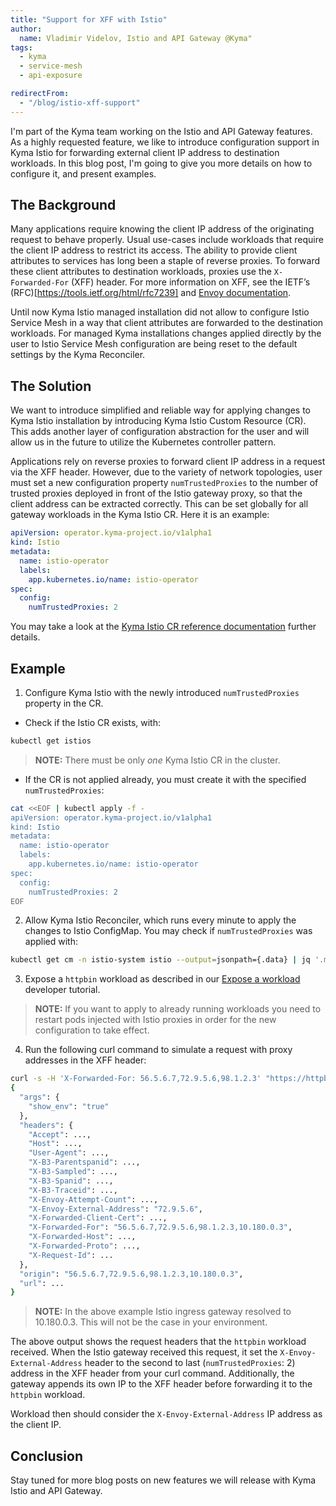```yaml
---
title: "Support for XFF with Istio"
author:
  name: Vladimir Videlov, Istio and API Gateway @Kyma"
tags:
  - kyma
  - service-mesh
  - api-exposure

redirectFrom:
  - "/blog/istio-xff-support"
---
```


I'm part of the Kyma team working on the Istio and API Gateway features. As a highly requested feature, we like to introduce configuration support in Kyma Istio for forwarding external client IP address to destination workloads. In this blog post, I'm going to give you more details on how to configure it, and present examples.

## The Background

Many applications require knowing the client IP address of the originating request to behave properly. Usual use-cases include workloads that require the client IP address to restrict its access. The ability to provide client attributes to services has long been a staple of reverse proxies. To forward these client attributes to destination workloads, proxies use the `X-Forwarded-For` (XFF) header. For more information on XFF, see the IETF’s (RFC)[https://tools.ietf.org/html/rfc7239] and [Envoy documentation](https://www.envoyproxy.io/docs/envoy/latest/configuration/http/http_conn_man/headers#x-forwarded-for).

Until now Kyma Istio managed installation did not allow to configure Istio Service Mesh in a way that client attributes are forwarded to the destination workloads. For managed Kyma installations changes applied directly by the user to Istio Service Mesh configuration are being reset to the default settings by the Kyma Reconciler.

## The Solution

We want to introduce simplified and reliable way for applying changes to Kyma Istio installation by introducing Kyma Istio Custom Resource (CR). This adds another layer of configuration abstraction for the user and will allow us in the future to utilize the Kubernetes controller pattern.

Applications rely on reverse proxies to forward client IP address in a request via the XFF header. However, due to the variety of network topologies, user must set a new configuration property `numTrustedProxies` to the number of trusted proxies deployed in front of the Istio gateway proxy, so that the client address can be extracted correctly. This can be set globally for all gateway workloads in the Kyma Istio CR. Here it is an example:

```yaml
apiVersion: operator.kyma-project.io/v1alpha1
kind: Istio
metadata:
  name: istio-operator
  labels:
    app.kubernetes.io/name: istio-operator
spec:
  config:
    numTrustedProxies: 2
```

You may take a look at the [Kyma Istio CR reference documentation](https://kyma-project.io/docs/kyma/latest/05-technical-reference/00-custom-resources/oper-01-istio/) further details.

## Example

1. Configure Kyma Istio with the newly introduced `numTrustedProxies` property in the CR.

- Check if the Istio CR exists, with:

```bash
kubectl get istios
```

> **NOTE:** There must be only *one* Kyma Istio CR in the cluster.

- If the CR is not applied already, you must create it with the specified `numTrustedProxies`:

```bash
cat <<EOF | kubectl apply -f -
apiVersion: operator.kyma-project.io/v1alpha1
kind: Istio
metadata:
  name: istio-operator
  labels:
    app.kubernetes.io/name: istio-operator
spec:
  config:
    numTrustedProxies: 2
EOF
```

2. Allow Kyma Istio Reconciler, which runs every minute to apply the changes to Istio ConfigMap. You may check if `numTrustedProxies` was applied with:

```bash
kubectl get cm -n istio-system istio --output=jsonpath={.data} | jq '.mesh'
```

3. Expose a `httpbin` workload as described in our [Expose a workload](https://kyma-project.io/docs/kyma/latest/03-tutorials/00-api-exposure/apix-03-expose-workload-apigateway/) developer tutorial.

> **NOTE:** If you want to apply to already running workloads you need to restart pods injected with Istio proxies in order for the new configuration to take effect.

4. Run the following curl command to simulate a request with proxy addresses in the XFF header:

```bash
curl -s -H 'X-Forwarded-For: 56.5.6.7,72.9.5.6,98.1.2.3' "https://httpbin.$DOMAIN_TO_EXPOSE_WORKLOADS/get?show_env=true"
{
  "args": {
    "show_env": "true"
  },
  "headers": {
    "Accept": ...,
    "Host": ...,
    "User-Agent": ...,
    "X-B3-Parentspanid": ...,
    "X-B3-Sampled": ...,
    "X-B3-Spanid": ...,
    "X-B3-Traceid": ...,
    "X-Envoy-Attempt-Count": ...,
    "X-Envoy-External-Address": "72.9.5.6",
    "X-Forwarded-Client-Cert": ...,
    "X-Forwarded-For": "56.5.6.7,72.9.5.6,98.1.2.3,10.180.0.3",
    "X-Forwarded-Host": ...,
    "X-Forwarded-Proto": ...,
    "X-Request-Id": ...
  },
  "origin": "56.5.6.7,72.9.5.6,98.1.2.3,10.180.0.3",
  "url": ...
}
```

> **NOTE:** In the above example Istio ingress gateway resolved to 10.180.0.3. This will not be the case in your environment.

The above output shows the request headers that the `httpbin` workload received. When the Istio gateway received this request, it set the `X-Envoy-External-Address` header to the second to last (`numTrustedProxies`: 2) address in the XFF header from your curl command. Additionally, the gateway appends its own IP to the XFF header before forwarding it to the `httpbin` workload.

Workload then should consider the `X-Envoy-External-Address` IP address as the client IP.

## Conclusion

Stay tuned for more blog posts on new features we will release with Kyma Istio and API Gateway.

